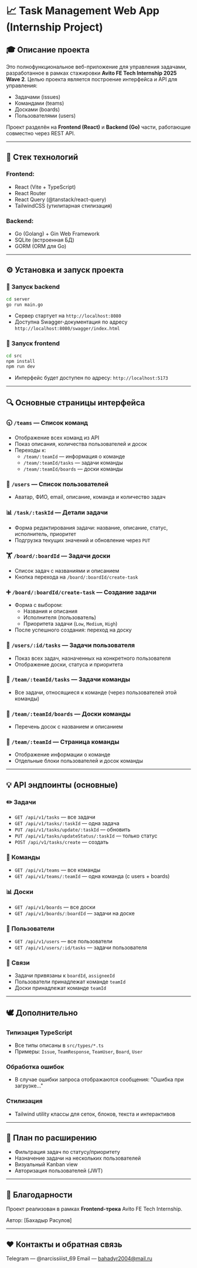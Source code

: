 # 📈 Task Management Web App (Internship Project)

## 🎓 Описание проекта
Это полнофункциональное веб-приложение для управления задачами, разработанное в рамках стажировки **Avito FE Tech Internship 2025 Wave 2**. Целью проекта является построение интерфейса и API для управления:

- Задачами (issues)
- Командами (teams)
- Досками (boards)
- Пользователями (users)

Проект разделён на **Frontend (React)** и **Backend (Go)** части, работающие совместно через REST API.

---

## 💼 Стек технологий
### Frontend:
- React (Vite + TypeScript)
- React Router
- React Query (@tanstack/react-query)
- TailwindCSS (утилитарная стилизация)

### Backend:
- Go (Golang) + Gin Web Framework
- SQLite (встроенная БД)
- GORM (ORM для Go)

---

## ⚙️ Установка и запуск проекта

### 🚀 Запуск backend
```bash
cd server
go run main.go
```

- Сервер стартует на `http://localhost:8080`
- Доступна Swagger-документация по адресу `http://localhost:8080/swagger/index.html`

### 🎨 Запуск frontend
```bash
cd src
npm install
npm run dev
```

- Интерфейс будет доступен по адресу: `http://localhost:5173`

---

## 🔍 Основные страницы интерфейса

### 🕤 `/teams` — Список команд
- Отображение всех команд из API
- Показ описания, количества пользователей и досок
- Переходы к:
  - `/team/:teamId` — информация о команде
  - `/team/:teamId/tasks` — задачи команды
  - `/team/:teamId/boards` — доски команды

### 👥 `/users` — Список пользователей
- Аватар, ФИО, email, описание, команда и количество задач

### 📊 `/task/:taskId` — Детали задачи
- Форма редактирования задачи: название, описание, статус, исполнитель, приоритет
- Подгрузка текущих значений и обновление через `PUT`

### 🏋️ `/board/:boardId` — Задачи доски
- Список задач с названиями и описанием
- Кнопка перехода на `/board/:boardId/create-task`

### ➕ `/board/:boardId/create-task` — Создание задачи
- Форма с выбором:
  - Названия и описания
  - Исполнителя (пользователь)
  - Приоритета задачи (`Low`, `Medium`, `High`)
- После успешного создания: переход на доску

### 🔹 `/users/:id/tasks` — Задачи пользователя
- Показ всех задач, назначенных на конкретного пользователя
- Отображение доски, статуса и приоритета

### 🔹 `/team/:teamId/tasks` — Задачи команды
- Все задачи, относящиеся к команде (через пользователей этой команды)

### 🔹 `/team/:teamId/boards` — Доски команды
- Перечень досок с названием и описанием

### 🔹 `/team/:teamId` — Страница команды
- Отображение информации о команде
- Отдельные блоки пользователей и досок команды

---

## 💡 API эндпоинты (основные)

### ✏️ Задачи
- `GET /api/v1/tasks` — все задачи
- `GET /api/v1/tasks/:taskId` — одна задача
- `PUT /api/v1/tasks/update/:taskId` — обновить
- `PUT /api/v1/tasks/updateStatus/:taskId` — только статус
- `POST /api/v1/tasks/create` — создать

### 📄 Команды
- `GET /api/v1/teams` — все команды
- `GET /api/v1/teams/:teamId` — одна команда (с users + boards)

### 📊 Доски
- `GET /api/v1/boards` — все доски
- `GET /api/v1/boards/:boardId` — задачи на доске

### 👥 Пользователи
- `GET /api/v1/users` — все пользователи
- `GET /api/v1/users/:id/tasks` — задачи пользователя

### 🔗 Связи
- Задачи привязаны к `boardId`, `assigneeId`
- Пользователи принадлежат команде `teamId`
- Доски принадлежат команде `teamId`

---

## 🕊️ Дополнительно

### Типизация TypeScript
- Все типы описаны в `src/types/*.ts`
- Примеры: `Issue`, `TeamResponse`, `TeamUser`, `Board`, `User`

### Обработка ошибок
- В случае ошибки запроса отображаются сообщения: "Ошибка при загрузке..."

### Стилизация
- Tailwind utility классы для сеток, блоков, текста и интерактивов

---

## 📅 План по расширению
- Фильтрация задач по статусу/приоритету
- Назначение задачи на нескольких пользователей
- Визуальный Kanban view
- Авторизация пользователей (JWT)

---

## 🙏 Благодарности
Проект реализован в рамках **Frontend-трека** Avito FE Tech Internship.

Автор: [Бахадыр Расулов]  

---

## ❤️ Контакты и обратная связь
Telegram — @narcissiiist_69
Email — bahadyr2004@mail.ru
